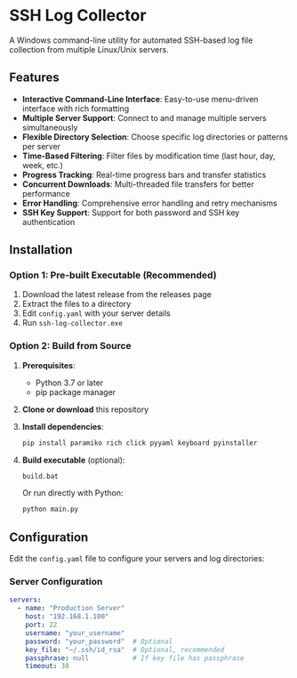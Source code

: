 # SSH Log Collector

A Windows command-line utility for automated SSH-based log file collection from multiple Linux/Unix servers.

## Features

- **Interactive Command-Line Interface**: Easy-to-use menu-driven interface with rich formatting
- **Multiple Server Support**: Connect to and manage multiple servers simultaneously
- **Flexible Directory Selection**: Choose specific log directories or patterns per server
- **Time-Based Filtering**: Filter files by modification time (last hour, day, week, etc.)
- **Progress Tracking**: Real-time progress bars and transfer statistics
- **Concurrent Downloads**: Multi-threaded file transfers for better performance
- **Error Handling**: Comprehensive error handling and retry mechanisms
- **SSH Key Support**: Support for both password and SSH key authentication

## Installation

### Option 1: Pre-built Executable (Recommended)

1. Download the latest release from the releases page
2. Extract the files to a directory
3. Edit `config.yaml` with your server details
4. Run `ssh-log-collector.exe`

### Option 2: Build from Source

1. **Prerequisites**:
   - Python 3.7 or later
   - pip package manager

2. **Clone or download** this repository

3. **Install dependencies**:
   ```cmd
   pip install paramiko rich click pyyaml keyboard pyinstaller
   ```

4. **Build executable** (optional):
   ```cmd
   build.bat
   ```
   Or run directly with Python:
   ```cmd
   python main.py
   ```

## Configuration

Edit the `config.yaml` file to configure your servers and log directories:

### Server Configuration

```yaml
servers:
  - name: "Production Server"
    host: "192.168.1.100"
    port: 22
    username: "your_username"
    password: "your_password"  # Optional
    key_file: "~/.ssh/id_rsa"  # Optional, recommended
    passphrase: null           # If key file has passphrase
    timeout: 30
